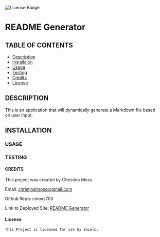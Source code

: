 ![License Badge](https://img.shields.io/badge/license-Shield-green)
  
# README Generator

## TABLE OF CONTENTS

* [Description](#description)
* [Installaion](#installation)
* [Usage](#usage)
* [Testing](#testing)
* [Credits](#credits)
* [License](#license)

## DESCRIPTION

This is an application that will dynamically generate a Markdown file based on user input.

## INSTALLATION

### USAGE

### TESTING

#### CREDITS

This project was created by Christina Moss.

Email: christinalmoss@gmail.com

Github Repo: cmoss703

Link to Deployed Site: [README Generator]()

#### License

    This Project is licensed for use by Shield.
